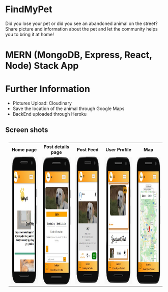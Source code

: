 # FindMyPet
Did you lose your pet or did you see an abandoned animal on the street? Share picture and information about the pet and let the community helps you to bring it at home!
# MERN (MongoDB, Express, React, Node) Stack App 
# Further Information
- Pictures Upload: Cloudinary
- Save the location of the animal through Google Maps
- BackEnd uploaded through Heroku

## Screen shots

<table style="padding:10px">
 <tr>
 <th>Home page</th>
   <th>Post details page</th>
   <th>Post Feed</th>
   <th>User Profile</th>
    <th>Map</th>
 </tr>
  <tr>
    <td> 
         <img src="./Sshot/home-findmypet.jpg"  alt="1" width = 300px height = 400px ></td>
      
 <td><img src="./Sshot/detailspage.jpg" align="right" alt="2" width =300px height = 400px></td>
   <td><img src="./Sshot/post.jpg" alt="3" width = 300px height = 400px></td>
   <td><img src="./Sshot/userProfile.jpg" alt="4" width = 288px height = 400px></td>
    <td><img src="./Sshot/map.jpg" alt="4" width = 288px height = 400px></td>
    

  </tr>
</table>
